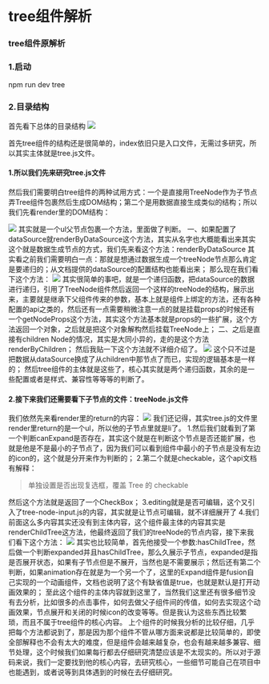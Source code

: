 # tree组件解析

### tree组件原解析

### 1.启动

npm run dev tree

### 2.目录结构

首先看下总体的目录结构
![](https://cdn.nlark.com/yuque/0/2019/png/411464/1573110117806-882710c8-398d-471b-b50a-595e10eab482.png#align=left&display=inline&height=486&originHeight=486&originWidth=514&size=0&status=done&width=514)

首先tree组件的结构还是很简单的，index依旧只是入口文件，无需过多研究，所以其实主体就是tree.js文件。

#### 1.所以我们先来研究tree.js文件

然后我们需要明白tree组件的两种试用方式：一个是直接用TreeNode作为子节点弄Tree组件包裹然后生成DOM结构；第二个是用数据直接生成类似的结构；所以我们先看render里的DOM结构：

![](https://cdn.nlark.com/yuque/0/2019/png/411464/1573110117815-10d67167-947e-46ff-a3a4-0f55db75b483.png#align=left&display=inline&height=488&originHeight=488&originWidth=872&size=0&status=done&width=872)
其实就是一个ul父节点包裹一个方法，里面做了判断。
一、如果配置了dataSource就renderByDataSource这个方法，其实从名字也大概能看出来其实这个就是数据生成节点的方式，我们先来看这个方法：renderByDataSource
其实看之前我们需要明白一点：那就是想通过数据生成一个treeNode节点那么肯定是要递归的；从文档提供的dataSource的配置结构也能看出来；
那么现在我们看下这个方法：
![](https://cdn.nlark.com/yuque/0/2019/png/411464/1573110117808-213d51ac-141e-47c5-96b6-5e81ec08a2c1.png#align=left&display=inline&height=1068&originHeight=1068&originWidth=1068&size=0&status=done&width=1068)
其实很简单的事吧，就是一个递归函数，把dataSource的数据进行递归，引用了TreeNode组件然后返回一个这样的treeNode的结构，展示出来，主要就是继承下父组件传来的参数，基本上就是组件上绑定的方法，还有各种配置的api之类的，然后还有一点需要稍微注意一点的就是挂载props的时候还有一个getNodeProps这个方法，其实这个方法基本就是props的一些扩展，这个方法返回一个对象，之后就是把这个对象解构然后挂载TreeNode上；
二、之后是直接有children Node的情况，其实是大同小异的，走的是这个方法renderByChildren；
然后我贴一下这个方法就不详细介绍了。
![](https://cdn.nlark.com/yuque/0/2019/png/411464/1573110117829-07cf259c-b0ef-4054-aca8-b8a916e5c1cd.png#align=left&display=inline&height=994&originHeight=994&originWidth=1112&size=0&status=done&width=1112)
这个只不过是把数据从dataSource换成了从children中那节点了而已，实现的逻辑基本是一样的；
然后tree组件的主体就是这些了，核心其实就是两个递归函数，其余的是一些配置或者是样式、兼容性等等等的判断了。

#### 2.接下来我们还需要看下子节点的文件：treeNode.js文件

我们依然先来看render里的return的内容：
![](https://cdn.nlark.com/yuque/0/2019/png/411464/1573110117842-f02864ee-bce6-4955-9991-83919305f6e5.png#align=left&display=inline&height=884&originHeight=884&originWidth=1230&size=0&status=done&width=1230)
我们还记得，其实tree.js的文件里render里return的是一个ul，所以他的子节点里就是li了。
1.然后我们就看到了第一个判断canExpand是否存在，其实这个就是在判断这个节点是否还能扩展，也就是他是不是最小的子节点了，因为我们可以看到组件中最小的子节点是没有左边的icon的，这个就是分开来作为判断的；
2.第二个就是checkable，这个api文档有解释：

> 单独设置是否出现复选框，覆盖 Tree 的 checkable


然后这个方法就是返回了一个CheckBox；
3.editing就是是否可编辑，这个又引入了tree-node-input.js的内容，其实就是让节点可编辑，就不详细展开了
4.我们前面这么多内容其实还没有到主体内容，这个组件最主体的内容其实是renderChildTree这方法，他最终返回了我们的treeNode的节点内容，接下来我们看下这个方法：
![](https://cdn.nlark.com/yuque/0/2019/png/411464/1573110117817-14546ca5-1703-494e-a8c4-d3805ab7bb5e.png#align=left&display=inline&height=630&originHeight=630&originWidth=1236&size=0&status=done&width=1236)
其实也比较简单，首先他接受一个参数:hasChildTree，然后做一个判断expanded并且hasChildTree，那么久展示子节点，expanded是指是否展开状态，如果有子节点但是不展开，当然也是不需要展示；然后还有第二个判断，如果animation存在就是为一个另一个了，这里的Expand组件是fusion自己实现的一个动画组件，文档也说明了这个有缺省值是true，也就是默认是打开动画效果的；
至此这个组件的主体内容就到这里了，当然我们这里还有很多细节没有去分析，比如很多的点击事件，如何去做父子组件间的传值，如何去实现这个动画效果，节点展开和关闭的时候icon的改变等等。但是我认为这些东西比较繁琐，而且不属于tree组件的核心内容。
上个组件的时候我分析的比较仔细，几乎把每个方法都说到了，那是因为那个组件不管从哪方面来说都是比较简单的，即使全部解释也不会有太大的难度，但是组件会越来越复杂，也会有越来越多兼容、细节处理，这个时候我们如果每行都去仔细研究清楚应该是不太现实的。所以对于源码来说，我们一定要找到他的核心内容，去研究核心，一些细节可能自己在项目中也能遇到，或者说等到具体遇到的时候在去仔细研究。
